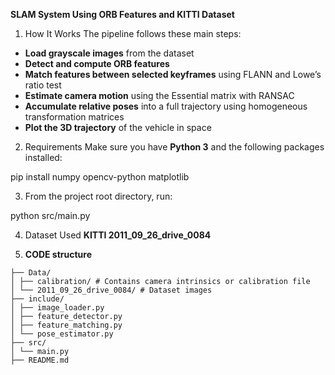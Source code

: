 **SLAM System Using ORB Features and KITTI Dataset**

1. How It Works
  The pipeline follows these main steps:

- **Load grayscale images** from the dataset
- **Detect and compute ORB features**
- **Match features between selected keyframes** using FLANN and Lowe’s ratio test
- **Estimate camera motion** using the Essential matrix with RANSAC
- **Accumulate relative poses** into a full trajectory using homogeneous transformation matrices
- **Plot the 3D trajectory** of the vehicle in space


2. Requirements
Make sure you have **Python 3** and the following packages installed:

pip install numpy opencv-python matplotlib

3. From the project root directory, run:

python src/main.py

4. Dataset Used
**KITTI 2011_09_26_drive_0084**

5. **CODE structure**
```text
├── Data/
│ ├── calibration/ # Contains camera intrinsics or calibration file
│ └── 2011_09_26_drive_0084/ # Dataset images
├── include/
│ ├── image_loader.py
│ ├── feature_detector.py
│ ├── feature_matching.py
│ └── pose_estimator.py
├── src/
│ └── main.py
├── README.md